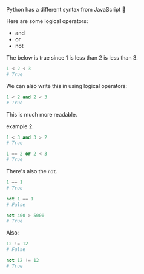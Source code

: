 Python has a different syntax from JavaScript 🤔

Here are some logical operators:
- and
- or
- not

The below is true since 1 is less than 2 is less than 3.
```python
1 < 2 < 3
# True
```

We can also write this in using logical operators:
```python
1 < 2 and 2 < 3
# True
```
This is much more readable.

example 2.
```python
1 < 3 and 3 > 2
# True
```

```python
1 == 2 or 2 < 3
# True
```

There's also the `not`.
```python
1 == 1
# True

not 1 == 1
# False

not 400 > 5000
# True
```

Also:
```python
12 != 12
# False

not 12 != 12
# True
```
